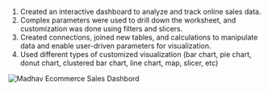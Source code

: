 1. Created an interactive dashboard to analyze and track online sales data.
2. Complex parameters were used to drill down the worksheet, and customization was done using filters and slicers.
3. Created connections, joined new tables, and calculations to manipulate data and enable user-driven parameters for visualization.
4. Used different types of customized visualization (bar chart, pie chart, donut chart, clustered bar chart, line chart, map, slicer, etc)

![Madhav Ecommerce Sales Dashbord](https://github.com/Kashif002/Power-BI-Project/assets/83899339/2d53f285-6fdc-426e-a15a-9b06a6d0f837)
